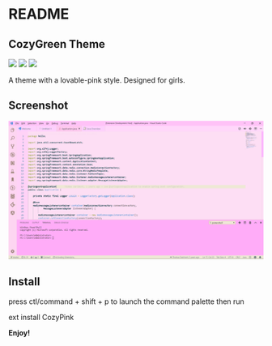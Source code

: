 # README
## CozyGreen Theme

[![](https://vsmarketplacebadge.apphb.com/version/niudai.cozypink.svg)](https://marketplace.visualstudio.com/items?itemName=niudai.cozypink)
[![](https://vsmarketplacebadge.apphb.com/downloads/niudai.cozypink.svg)](https://marketplace.visualstudio.com/items?itemName=niudai.cozypink)
[![](https://vsmarketplacebadge.apphb.com/rating/niudai.cozypink.svg)](https://marketplace.visualstudio.com/items?itemName=niudai.cozypink)


A theme with a lovable-pink style. Designed for girls. 

## Screenshot

![alt text](https://raw.githubusercontent.com/niudai/CozyPink/master/images/docs/screenshot_1.png)

## Install

press ctl/command + shift + p to launch the command palette then run

ext install CozyPink

**Enjoy!**
